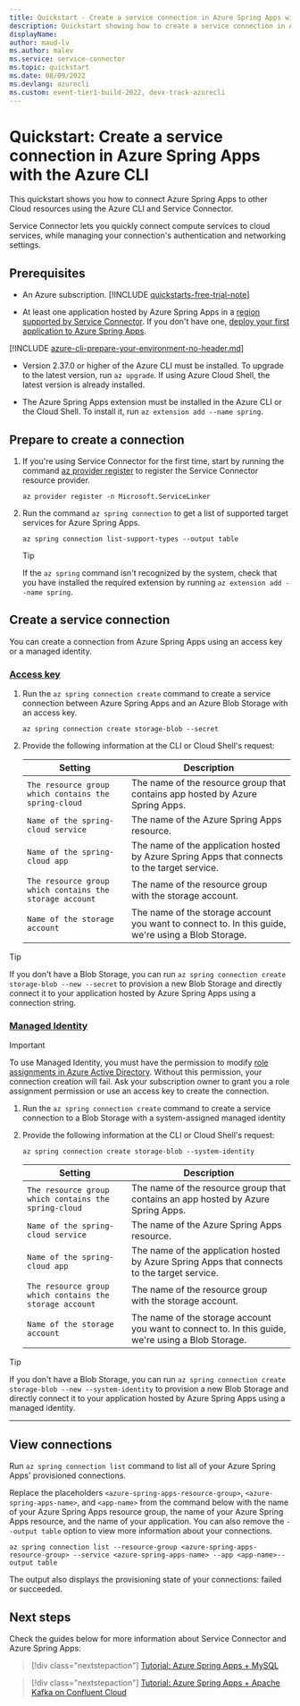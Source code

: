 ```yaml
---
title: Quickstart - Create a service connection in Azure Spring Apps with the Azure CLI
description: Quickstart showing how to create a service connection in Azure Spring Apps with the Azure CLI
displayName: 
author: maud-lv
ms.author: malev
ms.service: service-connector
ms.topic: quickstart
ms.date: 08/09/2022
ms.devlang: azurecli
ms.custom: event-tier1-build-2022, devx-track-azurecli
---
```


# Quickstart: Create a service connection in Azure Spring Apps with the Azure CLI

This quickstart shows you how to connect Azure Spring Apps to other Cloud resources using the Azure CLI and Service Connector.

Service Connector lets you quickly connect compute services to cloud services, while managing your connection's authentication and networking settings.

## Prerequisites

- An Azure subscription. [!INCLUDE [quickstarts-free-trial-note](../../includes/quickstarts-free-trial-note.md)]

- At least one application hosted by Azure Spring Apps in a [region supported by Service Connector](./concept-region-support.md). If you don't  have one, [deploy your first application to Azure Spring Apps](../spring-apps/quickstart.md).

[!INCLUDE [azure-cli-prepare-your-environment-no-header.md](../../includes/azure-cli-prepare-your-environment-no-header.md)]

- Version 2.37.0 or higher of the Azure CLI must be installed. To upgrade to the latest version, run `az upgrade`. If using Azure Cloud Shell, the latest version is already installed.

- The Azure Spring Apps extension must be installed in the Azure CLI or the Cloud Shell. To install it, run `az extension add --name spring`.

## Prepare to create a connection

1. If you're using Service Connector for the first time, start by running the command [az provider register](/cli/azure/provider#az-provider-register) to register the Service Connector resource provider.

    ```azurecli-interactive
    az provider register -n Microsoft.ServiceLinker
    ```

1. Run the command `az spring connection` to get a list of supported target services for Azure Spring Apps.

    ```azurecli-interactive
    az spring connection list-support-types --output table
    ```

    > [!TIP]
    > If the `az spring` command isn't recognized by the system, check that you have installed the required extension by running `az extension add --name spring`.

## Create a service connection

You can create a connection from Azure Spring Apps using an access key or a managed identity.

### [Access key](#tab/Using-access-key)

1. Run the `az spring connection create` command to create a service connection between Azure Spring Apps and an Azure Blob Storage with an access key.

    ```azurecli-interactive
    az spring connection create storage-blob --secret
    ```

1. Provide the following information at the CLI or Cloud Shell's request:

    | Setting                                                 | Description                                                                                        |
    |---------------------------------------------------------|----------------------------------------------------------------------------------------------------|
    | `The resource group which contains the spring-cloud`    | The name of the resource group that contains app hosted by Azure Spring Apps.                      |
    | `Name of the spring-cloud service`                      | The name of the Azure Spring Apps resource.                                                        |
    | `Name of the spring-cloud app`                          | The name of the application hosted by Azure Spring Apps that connects to the target service.       |
    | `The resource group which contains the storage account` | The name of the resource group with the storage account.                                           |
    | `Name of the storage account`                           | The name of the storage account you want to connect to. In this guide, we're using a Blob Storage. |

> [!TIP]
> If you don't have a Blob Storage, you can run `az spring connection create storage-blob --new --secret` to provision a new Blob Storage and directly connect it to your application hosted by Azure Spring Apps using a connection string.

### [Managed Identity](#tab/Using-Managed-Identity)

> [!IMPORTANT]
> To use Managed Identity, you must have the permission to modify [role assignments in Azure Active Directory](../active-directory/managed-identities-azure-resources/howto-assign-access-portal.md). Without this permission, your connection creation will fail. Ask your subscription owner to grant you a role assignment permission or use an access key to create the connection.

1. Run the `az spring connection create` command to create a service connection to a Blob Storage with a system-assigned managed identity

1. Provide the following information at the CLI or Cloud Shell's request:

    ```azurecli-interactive
    az spring connection create storage-blob --system-identity
    ```

    | Setting                                                 | Description                                                                                        |
    |---------------------------------------------------------|----------------------------------------------------------------------------------------------------|
    | `The resource group which contains the spring-cloud`    | The name of the resource group that contains an app hosted by Azure Spring Apps.                   |
    | `Name of the spring-cloud service`                      | The name of the Azure Spring Apps resource.                                                        |
    | `Name of the spring-cloud app`                          | The name of the application hosted by Azure Spring Apps that connects to the target service.       |
    | `The resource group which contains the storage account` | The name of the resource group with the storage account.                                           |
    | `Name of the storage account`                           | The name of the storage account you want to connect to. In this guide, we're using a Blob Storage. |

> [!TIP]
> If you don't have a Blob Storage, you can run `az spring connection create storage-blob --new --system-identity` to provision a new Blob Storage and directly connect it to your application hosted by Azure Spring Apps using a managed identity.

---

## View connections

Run `az spring connection list` command to list all of your Azure Spring Apps' provisioned connections.

Replace the placeholders `<azure-spring-apps-resource-group>`, `<azure-spring-apps-name>`, and `<app-name>` from the command below with the name of your Azure Spring Apps resource group, the name of your Azure Spring Apps resource, and the name of your application. You can also remove the `--output table` option to view more information about your connections.

```azurecli-interactive
az spring connection list --resource-group <azure-spring-apps-resource-group> --service <azure-spring-apps-name> --app <app-name>--output table
```

The output also displays the provisioning state of your connections: failed or succeeded.

## Next steps

Check the guides below for more information about Service Connector and Azure Spring Apps:

> [!div class="nextstepaction"]
> [Tutorial: Azure Spring Apps + MySQL](./tutorial-java-spring-mysql.md)

> [!div class="nextstepaction"]
> [Tutorial: Azure Spring Apps + Apache Kafka on Confluent Cloud](./tutorial-java-spring-confluent-kafka.md)
